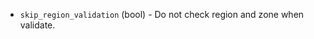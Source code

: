 <!-- Code generated from the comments of the TencentCloudAccessConfig struct in builder/tencentcloud/cvm/access_config.go; DO NOT EDIT MANUALLY -->

-   `skip_region_validation` (bool) - Do not check region and zone when validate.
    